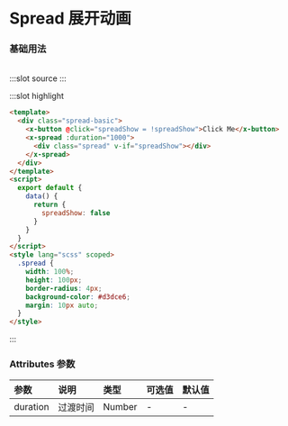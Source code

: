 # Spread 展开动画

### 基础用法

<br/>

<demo-block>
:::slot source
<spread-basic></spread-basic>
:::

:::slot highlight

```html
<template>
  <div class="spread-basic">
    <x-button @click="spreadShow = !spreadShow">Click Me</x-button>
    <x-spread :duration="1000">
      <div class="spread" v-if="spreadShow"></div>
    </x-spread>
  </div>
</template>
<script>
  export default {
    data() {
      return {
        spreadShow: false
      }
    }
  }
</script>
<style lang="scss" scoped>
  .spread {
    width: 100%;
    height: 100px;
    border-radius: 4px;
    background-color: #d3dce6;
    margin: 10px auto;
  }
</style>
```

:::
</demo-block>

### Attributes 参数

| 参数     | 说明     | 类型   | 可选值 | 默认值 |
| :------- | :------- | :----- | :----- | :----- |
| duration | 过渡时间 | Number | -      | -      |
